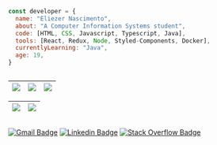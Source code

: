 ```js
const developer = {
  name: "Eliezer Nascimento",
  about: "A Computer Information Systems student",
  code: [HTML, CSS, Javascript, Typescript, Java],
  tools: [React, Redux, Node, Styled-Components, Docker],
  currentlyLearning: "Java",
  age: 19,
}

```
##
| ![](http://github-profile-summary-cards.vercel.app/api/cards/stats?username=eliezergarbin&theme=nord_dark) | ![](http://github-profile-summary-cards.vercel.app/api/cards/repos-per-language?username=eliezergarbin&hide=Html&theme=nord_dark) | ![](http://github-profile-summary-cards.vercel.app/api/cards/most-commit-language?username=eliezergarbin&theme=nord_dark) |
| :-: | :-: | :-: |

| ![](http://github-profile-summary-cards.vercel.app/api/cards/profile-details?username=eliezergarbin&theme=nord_dark) | ![](https://github-readme-streak-stats.herokuapp.com/?user=eliezergarbin&hide_border=true&date_format=M%20j%5B%2C%20Y%5D&background=2D3742&stroke=2D3742&ring=6bbbca&fire=6bbbca&currStreakNum=fff&sideNums=6bbbca&currStreakLabel=6bbbca&sideLabels=fff&dates=fff) |
| :-: | :-: |
##

  [![Gmail Badge](https://img.shields.io/badge/-Gmail-c14438?style=flat&logo=Gmail&logoColor=white&link=mailto:elieserdariogarbin@gmail.com)](mailto:eliezergarbin1@gmail.com)
  [![Linkedin Badge](https://img.shields.io/badge/-LinkedIn-blue?style=flat&logo=Linkedin&logoColor=white&link=https://www.linkedin.com/in/eliezergarbin/)](https://www.linkedin.com/in/eliezergarbin/)
  [![Stack Overflow Badge](https://img.shields.io/badge/-StackOverflow-f48024?style=flat&logo=stackoverflow&logoColor=white&link=https://stackoverflow.com/users/13985606/eli%c3%a9zer-garbin?tab=profile)](https://stackoverflow.com/users/13985606/eli%c3%a9zer-garbin?tab=profile)


